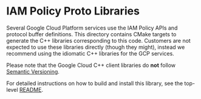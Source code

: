 # IAM Policy Proto Libraries

Several Google Cloud Platform services use the IAM Policy APIs and protocol
buffer definitions. This directory contains CMake targets to generate the C++
libraries corresponding to this code. Customers are not expected to use these
libraries directly (though they might), instead we recommend using the idiomatic
C++ libraries for the GCP services.

Please note that the Google Cloud C++ client libraries do **not** follow
[Semantic Versioning](https://semver.org/).

For detailed instructions on how to build and install this library, see the
top-level [README](/README.md#building-and-installing).

